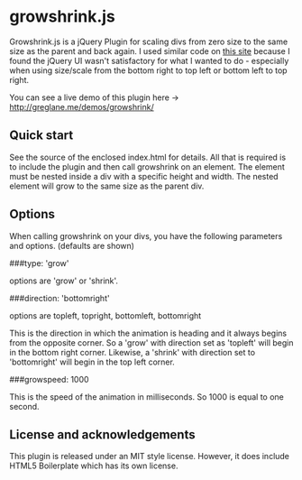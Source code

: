 # growshrink.js

Growshrink.js is a jQuery Plugin for scaling divs from zero size to the same size as the
parent and back again.  I used similar code on [this site](https://sequoiaheritage.com/) because I found the
jQuery UI wasn't satisfactory for what I wanted to do - especially when using size/scale
from the bottom right to top left or bottom left to top right.

You can see a live demo of this plugin here -> http://greglane.me/demos/growshrink/

## Quick start

See the source of the enclosed index.html for details.
All that is required is to include the plugin and then call growshrink on an element.
The element must be nested inside a div with a specific height and width. The nested
element will grow to the same size as the parent div.

## Options

When calling growshrink on your divs, you have the following parameters and options.
(defaults are shown)

###type: 'grow'

options are 'grow' or 'shrink'.

###direction: 'bottomright'

options are topleft, topright, bottomleft, bottomright

This is the direction in which the animation is heading and it always begins from the
opposite corner.  So a 'grow' with direction set as 'topleft' will begin in the bottom
right corner.  Likewise, a 'shrink' with direction set to 'bottomright' will begin in
the top left corner.

###growspeed: 1000

This is the speed of the animation in milliseconds. So 1000 is equal to one second.

## License and acknowledgements

This plugin is released under an MIT style license. However, it does include HTML5
Boilerplate which has its own license.

